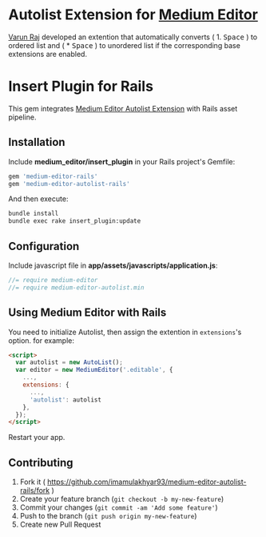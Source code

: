 # Autolist Extension for [Medium Editor](https://github.com/yabwe/medium-editor)

[Varun Raj](https://github.com/varun-raj) developed an extention that automatically converts ( 1. <kbd>Space</kbd> ) to ordered list and ( \* <kbd>Space</kbd> ) to unordered list if the corresponding base extensions are enabled.

# Insert Plugin for Rails

This gem integrates [Medium Editor Autolist Extension](https://github.com/varun-raj/medium-editor-autolist) with Rails asset pipeline.

## Installation

Include **medium_editor/insert_plugin** in your Rails project's Gemfile:

```ruby
gem 'medium-editor-rails'
gem 'medium-editor-autolist-rails'
```

And then execute:

```bash
bundle install
bundle exec rake insert_plugin:update
```

## Configuration

Include javascript file in **app/assets/javascripts/application.js**:

```javascript
//= require medium-editor
//= require medium-editor-autolist.min
```

## Using Medium Editor with Rails

You need to initialize Autolist, then assign the extention in `extensions`'s option. for example:

```html
<script>
  var autolist = new AutoList();
  var editor = new MediumEditor('.editable', {
    ...,
    extensions: {
      ...,
      'autolist': autolist
    },
  });
</script>
```

Restart your app.

## Contributing

1. Fork it ( https://github.com/imamulakhyar93/medium-editor-autolist-rails/fork )
2. Create your feature branch (`git checkout -b my-new-feature`)
3. Commit your changes (`git commit -am 'Add some feature'`)
4. Push to the branch (`git push origin my-new-feature`)
5. Create new Pull Request
